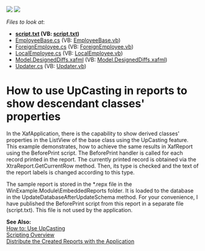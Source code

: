 <!-- default badges list -->
[![](https://img.shields.io/badge/Open_in_DevExpress_Support_Center-FF7200?style=flat-square&logo=DevExpress&logoColor=white)](https://supportcenter.devexpress.com/ticket/details/E1090)
[![](https://img.shields.io/badge/📖_How_to_use_DevExpress_Examples-e9f6fc?style=flat-square)](https://docs.devexpress.com/GeneralInformation/403183)
<!-- default badges end -->
<!-- default file list -->
*Files to look at*:

* **[script.txt](./CS/script.txt) (VB: [script.txt](./VB/script.txt))**
* [EmployeeBase.cs](./CS/WinExample.Module/EmployeeBase.cs) (VB: [EmployeeBase.vb](./VB/WinExample.Module/EmployeeBase.vb))
* [ForeignEmployee.cs](./CS/WinExample.Module/ForeignEmployee.cs) (VB: [ForeignEmployee.vb](./VB/WinExample.Module/ForeignEmployee.vb))
* [LocalEmployee.cs](./CS/WinExample.Module/LocalEmployee.cs) (VB: [LocalEmployee.vb](./VB/WinExample.Module/LocalEmployee.vb))
* [Model.DesignedDiffs.xafml](./CS/WinExample.Module/Model.DesignedDiffs.xafml) (VB: [Model.DesignedDiffs.xafml](./VB/WinExample.Module/Model.DesignedDiffs.xafml))
* [Updater.cs](./CS/WinExample.Module/Updater.cs) (VB: [Updater.vb](./VB/WinExample.Module/Updater.vb))
<!-- default file list end -->
# How to use UpCasting in reports to show descendant classes' properties


<p>In the XafApplication, there is the capability to show derived classes' properties in the ListView of the base class using the UpCasting feature. This example demonstrates, how to achieve the same results in XafReport using the BeforePrint script. The BeforePrint handler is called for each record printed in the report. The currently printed record is obtained via the XtraReport.GetCurrentRow method. Then, its type is checked and the text of the report labels is changed according to this type.</p><p>The sample report is stored in the *.repx file in the WinExample.Module\EmbeddedReports folder. It is loaded to the database in the UpdateDatabaseAfterUpdateSchema method. For your convenience, I have published the BeforePrint script from this report in a separate file (script.txt). This file is not used by the application.</p><p><strong>See Also:</strong><br />
<a href="http://documentation.devexpress.com/#Xaf/CustomDocument2797"><u>How to: Use UpCasting</u></a><br />
<a href="http://documentation.devexpress.com/#XtraReports/CustomDocument2615"><u>Scripting Overview</u></a><br />
<a href="http://documentation.devexpress.com/#Xaf/CustomDocument2786"><u>Distribute the Created Reports with the Application</u></a></p>

<br/>


